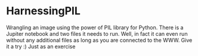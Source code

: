 # HarnessingPIL
Wrangling an image using the power of PIL library for Python. There is a Jupiter notebook and two files it needs to run.
Well, in fact it can even run without any additional files as long as you are connected to the WWW. Give it a try :)
Just as an exercise
